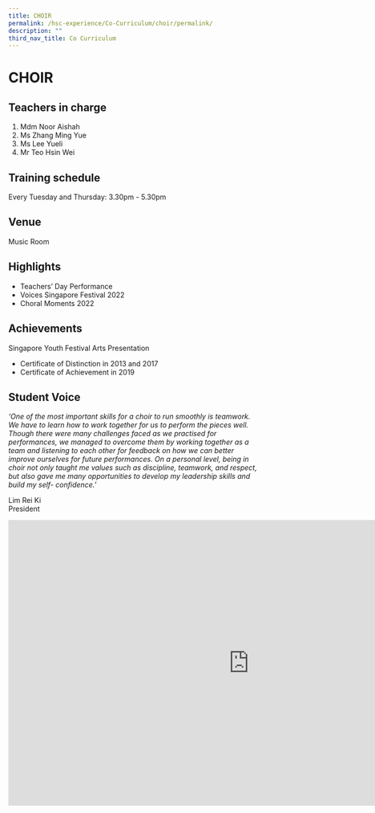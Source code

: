 ```yaml
---
title: CHOIR
permalink: /hsc-experience/Co-Curriculum/choir/permalink/
description: ""
third_nav_title: Co Curriculum
---
```

CHOIR
=====

Teachers in charge
------------------

1.  Mdm Noor Aishah
2.  Ms Zhang Ming Yue
3.  Ms Lee Yueli
4.  Mr Teo Hsin Wei

Training schedule
-----------------

Every Tuesday and Thursday: 3.30pm - 5.30pm

Venue
-----

Music Room

Highlights
----------

*   Teachers’ Day Performance
*   Voices Singapore Festival 2022
*   Choral Moments 2022

Achievements
------------

Singapore Youth Festival Arts Presentation  

*   Certificate of Distinction in 2013 and 2017
*   Certificate of Achievement in 2019

Student Voice
-------------

_‘One of the most important skills for a choir to run smoothly is teamwork. We have to learn how to work together for us to perform the pieces well. Though there were many challenges faced as we practised for performances, we managed to overcome them by working together as a team and listening to each other for feedback on how we can better improve ourselves for future performances. On a personal level, being in choir not only taught me values such as discipline, teamwork, and respect, but also gave me many opportunities to develop my leadership skills and build my self- confidence.’_  
  
Lim Rei Ki  
President

<iframe allowfullscreen="true" height="569" width="960" frameborder="0" src="https://docs.google.com/presentation/d/e/2PACX-1vQe0Z8DPA6D1y3hXbq5LKAjsFo8IF5noUo9pNXRcMqndddwcY9SxUbXxCJqJ2x5ncF3L9T2BiQXlPQS/embed?start=false&amp;loop=false&amp;delayms=3000"></iframe>